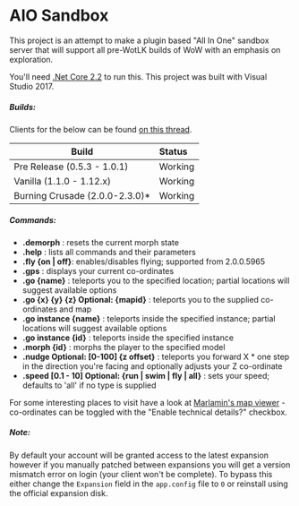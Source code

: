 # AIO Sandbox

This project is an attempt to make a plugin based "All In One" sandbox server that will support all pre-WotLK builds of WoW with an emphasis on exploration.

You'll need [.Net Core 2.2](https://dotnet.microsoft.com/download/dotnet-core/2.2) to run this. This project was built with Visual Studio 2017.

##### Builds: #####

Clients for the below can be found [on this thread](http://www.ownedcore.com/forums/world-of-warcraft/world-of-warcraft-model-editing/406638-collection-exploration-patches-of-various-locations.html).

| Build                             | Status  |
| --------------------------------- | :------ |
| Pre Release (0.5.3 - 1.0.1)       | Working |
| Vanilla (1.1.0 - 1.12.x)          | Working |
| Burning Crusade (2.0.0-2.3.0)\*   | Working |

##### Commands: #####
* **.demorph** : resets the current morph state
* **.help** : lists all commands and their parameters
* **.fly {on | off}**: enables/disables flying; supported from 2.0.0.5965
* **.gps** : displays your current co-ordinates
* **.go {name}** : teleports you to the specified location; partial locations will suggest available options
* **.go {x} {y} {z} Optional: {mapid}** : teleports you to the supplied co-ordinates and map
* **.go instance {name}** : teleports inside the specified instance; partial locations will suggest available options
* **.go instance {id}** : teleports inside the specified instance
* **.morph {id}** : morphs the player to the specified model
* **.nudge Optional: [0-100] {z offset}** : teleports you forward X * one step in the direction you're facing and optionally adjusts your Z co-ordinate
* **.speed [0.1 - 10] Optional: {run | swim | fly | all}** : sets your speed; defaults to 'all' if no type is supplied

For some interesting places to visit have a look at [Marlamin's map viewer](https://newmaps.marlam.in) - co-ordinates can be toggled with the "Enable technical details?" checkbox.

##### Note: ######
By default your account will be granted access to the latest expansion however if you manually patched between expansions you will get a version mismatch error on login (your client won't be complete). To bypass this either change the `Expansion` field in the `app.config` file to `0` or reinstall using the official expansion disk.